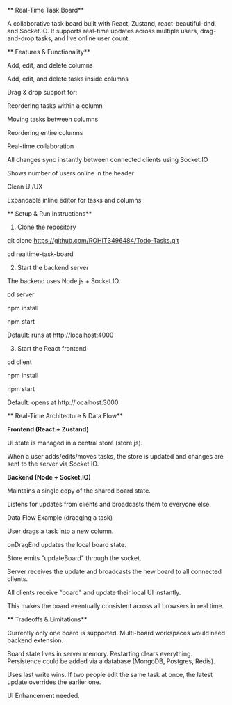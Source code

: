 ** Real-Time Task Board**

A collaborative task board built with React, Zustand, react-beautiful-dnd, and Socket.IO.
It supports real-time updates across multiple users, drag-and-drop tasks, and live online user count.

** Features & Functionality**

 Add, edit, and delete columns

 Add, edit, and delete tasks inside columns

 Drag & drop support for:

Reordering tasks within a column

Moving tasks between columns

Reordering entire columns

 Real-time collaboration

All changes sync instantly between connected clients using Socket.IO

Shows number of users online in the header

 Clean UI/UX

Expandable inline editor for tasks and columns

** Setup & Run Instructions**
1. Clone the repository

git clone https://github.com/ROHIT3496484/Todo-Tasks.git

cd realtime-task-board

2. Start the backend server

The backend uses Node.js + Socket.IO.

cd server

npm install

npm start


Default: runs at http://localhost:4000

3. Start the React frontend

cd client

npm install

npm start


Default: opens at http://localhost:3000

** Real-Time Architecture & Data Flow**

**Frontend (React + Zustand)**

UI state is managed in a central store (store.js).

When a user adds/edits/moves tasks, the store is updated and changes are sent to the server via Socket.IO.

**Backend (Node + Socket.IO)**

Maintains a single copy of the shared board state.

Listens for updates from clients and broadcasts them to everyone else.

Data Flow Example (dragging a task)

User drags a task into a new column.

onDragEnd updates the local board state.

Store emits "updateBoard" through the socket.

Server receives the update and broadcasts the new board to all connected clients.

All clients receive "board" and update their local UI instantly.

This makes the board eventually consistent across all browsers in real time.

** Tradeoffs & Limitations**

Currently only one board is supported. Multi-board workspaces would need backend extension.

Board state lives in server memory. Restarting clears everything. Persistence could be added via a database (MongoDB, Postgres, Redis).

Uses last write wins. If two people edit the same task at once, the latest update overrides the earlier one.

UI Enhancement needed.
